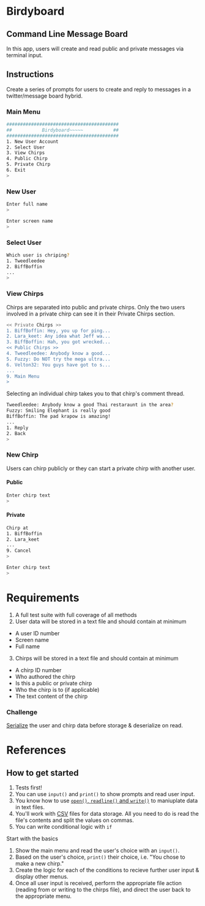 # Birdyboard
## Command Line Message Board

In this app, users will create and read public and private messages via terminal input.

## Instructions

Create a series of prompts for users to create and reply to messages in a twitter/message board hybrid.

### Main Menu
```bash
#########################################
##           Birdyboard~~~~~           ##
#########################################
1. New User Account
2. Select User
3. View Chirps
4. Public Chirp
5. Private Chirp
6. Exit
>
```


### New User
```bash
Enter full name
>

Enter screen name
>
```


### Select User
```bash
Which user is chriping?
1. Tweedleedee
2. BiffBoffin
...
>
```


### View Chirps
Chirps are separated into public and private chirps.  Only the two users involved in a private chirp can see it in their Private Chirps section.
```bash
<< Private Chirps >>
1. BiffBoffin: Hey, you up for ping...
2. Lara_keet: Any idea what Jeff wa...
3. BiffBoffin: Hah, you got wrecked...
<< Public Chirps >>
4. Tweedleedee: Anybody know a good...
5. Fuzzy: Do NOT try the mega ultra...
6. Velton32: You guys have got to s...
...
9. Main Menu
>
```

Selecting an individual chirp takes you to that chirp's comment thread.
```bash
Tweedleedee: Anybody know a good Thai restaraunt in the area?
Fuzzy: Smiling Elephant is really good
BiffBoffin: The pad krapow is amazing!
...
1. Reply
2. Back
>
```


### New Chirp
Users can chirp publicly or they can start a private chirp with another user.

#### Public
```bash
Enter chirp text
>
```

#### Private
```bash
Chirp at
1. BiffBoffin
2. Lara_keet
...
9. Cancel
>

Enter chirp text
>
```


# Requirements

1. A full test suite with full coverage of all methods
2. User data will be stored in a text file and should contain at minimum
  - A user ID number
  - Screen name
  - Full name
3. Chirps will be stored in a text file and should contain at minimum
  - A chirp ID number
  - Who authored the chirp
  - Is this a public or private chirp
  - Who the chirp is to (if applicable)
  - The text content of the chirp

### Challenge
[Serialize](https://docs.python.org/3.3/library/pickle.html) the user and chirp data before storage & deserialize on read.

# References

## How to get started

1. Tests first!
1. You can use `input()` and `print()` to show prompts and read user input.
1. You know how to use [`open()`, `readline()` and `write()`](https://docs.python.org/3.3/tutorial/inputoutput.html#reading-and-writing-files) to maniuplate data in text files.
1. You'll work with [CSV](https://docs.python.org/3.3/library/csv.html) files for data storage. All you need to do is read the file's contents and split the values on commas.
1. You can write conditional logic with `if`

Start with the basics

1. Show the main menu and read the user's choice with an `input()`.
1. Based on the user's choice, `print()` their choice, i.e. "You chose to make a new chirp."
1. Create the logic for each of the conditions to recieve further user input & display other menus.
1. Once all user input is received, perform the appropriate file action (reading from or writing to the chirps file), and direct the user back to the appropriate menu.
